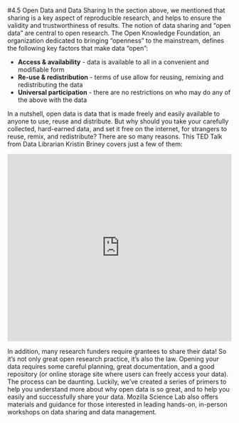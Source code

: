 #4.5 Open Data and Data Sharing
In the section above, we mentioned that sharing is a key aspect of reproducible research, and helps to ensure the validity and trustworthiness of results. The notion of data sharing and “open data” are central to open research. The Open Knowledge Foundation, an organization dedicated to bringing “openness” to the mainstream, defines the following key factors that make data “open”:

* **Access & availability** - data is available to all in a convenient and modifiable form
* **Re-use & redistribution** - terms of use allow for reusing, remixing and redistributing the data
* **Universal participation** - there are no restrictions on who may do any of the above with the data

In a nutshell, open data is data that is made freely and easily available to anyone to use, reuse and distribute.   But why should you take your carefully collected, hard-earned data, and set it free on the internet, for strangers to reuse, remix, and redistribute? There are so many reasons. This TED Talk from Data Librarian Kristin Briney covers just a few of them: 

<iframe width="100%" height="420" src="https://www.youtube.com/watch?v=dXKbkpilQME" frameborder="0" allowfullscreen></iframe>

In addition, many research funders require grantees to share their data! So it’s not only great open research practice, it’s also the law. Opening your data requires some careful planning, great documentation, and a good repository (or online storage site where users can freely access your data). The process can be daunting. Luckily, we’ve created a series of primers to help you understand more about why open data is so great, and to help you easily and successfully share your data. Mozilla Science Lab also offers materials and guidance for those interested in leading hands-on, in-person workshops on data sharing and data management.
